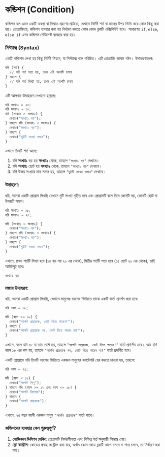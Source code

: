 
# কন্ডিশন (Condition) 

কন্ডিশন হল এমন একটি অবস্থা বা সিদ্ধান্ত গ্রহণের প্রক্রিয়া, যেখানে নির্দিষ্ট শর্ত বা মানের উপর ভিত্তি করে কোন কিছু করা হয়। প্রোগ্রামিংয়ে, কন্ডিশন ব্যবহার করা হয় নির্ধারণ করতে কোন কোড ব্লকটি এক্সিকিউট হবে। সাধারণত `if`, `else`, `else if` এসব কন্ডিশন স্টেটমেন্ট ব্যবহার করা হয়।

### সিন্ট্যাক্স (Syntax)

একটি কন্ডিশন লেখা হয় কিছু নির্দিষ্ট নিয়মে, যা সিন্ট্যাক্স বলে পরিচিত। এটি প্রোগ্রামিং ভাষার গঠন। উদাহরণস্বরূপ:

```py
যদি (শর্ত) {
  // যদি শর্ত সত্য হয়, তখন এই অংশটি চলবে
} নাহলে {
  // যদি শর্ত মিথ্যা হয়, তখন এই অংশটি চলবে
}
```

এটি আপনার উদাহরণে দেখানো হয়েছে:

```py
ধরি সংখ্যা১ = ২০;
ধরি সংখ্যা২ = ১০;
যদি (সংখ্যা১ > সংখ্যা২) {
  দেখাও("সংখ্যা১ বড়");
} নাহলে যদি (সংখ্যা১ < সংখ্যা২) {
  দেখাও("সংখ্যা২ বড়");
} নাহলে {
  দেখাও("দুইটি সংখ্যা সমান");
}
```

এখানে তিনটি শর্ত আছে:

1. যদি **সংখ্যা১** বড় হয় **সংখ্যা২** থেকে, তাহলে `"সংখ্যা১ বড়"` দেখাবে।
2. যদি **সংখ্যা১** ছোট হয় **সংখ্যা২** থেকে, তাহলে `"সংখ্যা২ বড়"` দেখাবে।
3. যদি উভয় সংখ্যার মান সমান হয়, তাহলে `"দুইটি সংখ্যা সমান"` দেখাবে।

### উদাহরণ:

ধরি, আমরা একটি প্রোগ্রাম লিখছি যেখানে দুটি সংখ্যা গৃহীত হবে এবং প্রোগ্রামটি বলে দিবে কোনটি বড়, কোনটি ছোট বা উভয়টি সমান।

```py
ধরি সংখ্যা১ = ১৫;
ধরি সংখ্যা২ = ২০;

যদি (সংখ্যা১ > সংখ্যা২) {
  দেখাও("সংখ্যা১ বড়");
} নাহলে যদি (সংখ্যা১ < সংখ্যা২) {
  দেখাও("সংখ্যা২ বড়");
} নাহলে {
  দেখাও("দুইটি সংখ্যা সমান");
}
```

এখানে, প্রথম শর্তটি মিথ্যা হবে (১৫ বড় নয় ২০ এর থেকে), দ্বিতীয় শর্তটি সত্য হবে (১৫ ছোট ২০ এর থেকে), তাই আউটপুট হবে:

```
সংখ্যা২ বড়
```

### মজার উদাহরণ:

ধরি, আমরা একটি প্রোগ্রাম লিখছি, যেখানে মানুষের বয়সের ভিত্তিতে তাকে একটি বার্তা প্রদর্শন করা হবে:

```py
ধরি বয়স = ১৮;

যদি (বয়স >= ১৮) {
  দেখাও("আপনি প্রাপ্তবয়স্ক, ভোট দিতে পারেন!");
} নাহলে {
  দেখাও("আপনি প্রাপ্তবয়স্ক নন, ভোট দিতে পারেন না!");
}
```

এখানে, বয়স যদি ১৮ বা তার বেশি হয়, তাহলে `"আপনি প্রাপ্তবয়স্ক, ভোট দিতে পারেন!"` বার্তা প্রদর্শিত হবে। আর যদি বয়স ১৮ এর কম হয়, তাহলে `"আপনি প্রাপ্তবয়স্ক নন, ভোট দিতে পারেন না!"` বার্তা প্রদর্শিত হবে।


একটি প্রোগ্রামে যদি তিনটি বয়সের ভিত্তিতে একজন মানুষের ক্যাটেগরি বের করতে চাওয়া হয়, তাহলে:

```py
ধরি বয়স = ২৫;

যদি (বয়স < ১২) {
  দেখাও("আপনি শিশু");
} নাহলে যদি (বয়স >= ১২ এবং বয়স <= ১৮) {
  দেখাও("আপনি কিশোর");
} নাহলে {
  দেখাও("আপনি প্রাপ্তবয়স্ক");
}
```

এখানে, ২৫ বছর বয়সী একজন মানুষ `"আপনি প্রাপ্তবয়স্ক"` বার্তা পাবে।

### কন্ডিশনের ব্যবহার কেন গুরুত্বপূর্ণ?

1. **লোজিকাল ডিসিশন মেকিং**: প্রোগ্রামটি নির্ভরশীলতা এবং বিভিন্ন শর্ত অনুযায়ী সিদ্ধান্ত নেয়।
2. **ফ্লো কন্ট্রোল**: কোডের প্রবাহ কন্ট্রোল করা যায়, অর্থাৎ কোন কোড ব্লকটি আগে চলবে বা পরে চলবে, তা নির্ধারণ করা যায়।

